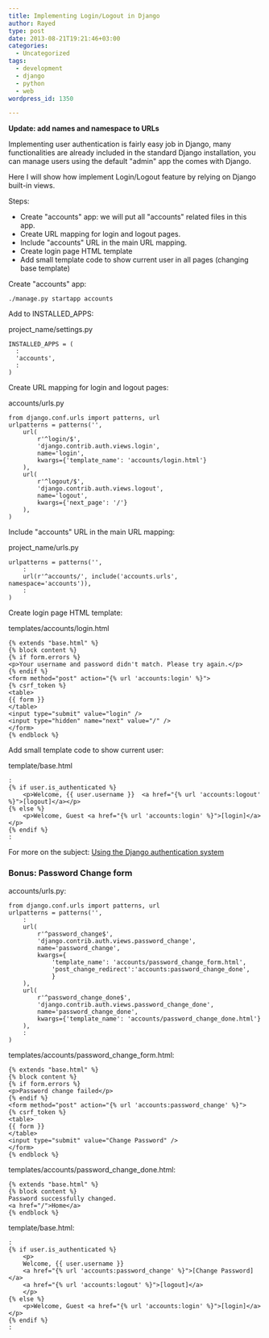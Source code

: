 ```yaml
---
title: Implementing Login/Logout in Django
author: Rayed
type: post
date: 2013-08-21T19:21:46+03:00
categories:
  - Uncategorized
tags:
  - development
  - django
  - python
  - web
wordpress_id: 1350

---
```

**Update: add names and namespace to URLs**

Implementing user authentication is fairly easy job in Django, many functionalities are already included in the standard Django installation, you can manage users using the default "admin" app the comes with Django.

Here I will show how implement Login/Logout feature by relying on Django built-in views.

<!--more-->

Steps:

- Create "accounts" app: we will put all "accounts" related files in this app.
- Create URL mapping for login and logout pages.
- Include "accounts" URL in the main URL mapping.
- Create login page HTML template
- Add small template code to show current user in all pages (changing base template)


Create "accounts" app:

    ./manage.py startapp accounts


Add to INSTALLED_APPS:

project_name/settings.py 

    INSTALLED_APPS = (
      :
      'accounts',
      :
    )


Create URL mapping for login and logout pages:

accounts/urls.py 

    from django.conf.urls import patterns, url
    urlpatterns = patterns('',
        url(
            r'^login/$',
            'django.contrib.auth.views.login',
            name='login',
            kwargs={'template_name': 'accounts/login.html'}
        ),
        url(
            r'^logout/$',
            'django.contrib.auth.views.logout',
            name='logout',
            kwargs={'next_page': '/'}
        ),
    )

Include "accounts" URL in the main URL mapping:

project_name/urls.py 

    urlpatterns = patterns('',
        :
        url(r'^accounts/', include('accounts.urls', namespace='accounts')),
        :
    )


Create login page HTML template:

templates/accounts/login.html

    {% extends "base.html" %}
    {% block content %}
    {% if form.errors %}
    <p>Your username and password didn't match. Please try again.</p>
    {% endif %}
    <form method="post" action="{% url 'accounts:login' %}">
    {% csrf_token %}
    <table>
    {{ form }}
    </table>
    <input type="submit" value="login" />
    <input type="hidden" name="next" value="/" />
    </form>
    {% endblock %}


Add small template code to show current user:

template/base.html

    :
    {% if user.is_authenticated %}
        <p>Welcome, {{ user.username }}  <a href="{% url 'accounts:logout' %}">[logout]</a></p>
    {% else %}
        <p>Welcome, Guest <a href="{% url 'accounts:login' %}">[login]</a></p>
    {% endif %}
    :


For more on the subject:
<a href="https://docs.djangoproject.com/en/1.7/topics/auth/default/">Using the Django authentication system</a>



### Bonus: Password Change form


accounts/urls.py:

    from django.conf.urls import patterns, url
    urlpatterns = patterns('',
        :
        url(
            r'^password_change$',
            'django.contrib.auth.views.password_change',
            name='password_change',
            kwargs={
                'template_name': 'accounts/password_change_form.html',
                'post_change_redirect':'accounts:password_change_done',
                }
        ),
        url(
            r'^password_change_done$',
            'django.contrib.auth.views.password_change_done',
            name='password_change_done',
            kwargs={'template_name': 'accounts/password_change_done.html'}
        ),
        :
    )


templates/accounts/password_change_form.html:

    {% extends "base.html" %}
    {% block content %}
    {% if form.errors %}
    <p>Password change failed</p>
    {% endif %}
    <form method="post" action="{% url 'accounts:password_change' %}">
    {% csrf_token %}
    <table>
    {{ form }}
    </table>
    <input type="submit" value="Change Password" />
    </form>
    {% endblock %}


templates/accounts/password_change_done.html:

    {% extends "base.html" %}
    {% block content %}
    Password successfully changed.
    <a href="/">Home</a>
    {% endblock %}


template/base.html:

    :
    {% if user.is_authenticated %}
        <p>
        Welcome, {{ user.username }}
        <a href="{% url 'accounts:password_change' %}">[Change Password]</a>
        <a href="{% url 'accounts:logout' %}">[logout]</a>
        </p>
    {% else %}
        <p>Welcome, Guest <a href="{% url 'accounts:login' %}">[login]</a></p>
    {% endif %}
    :


